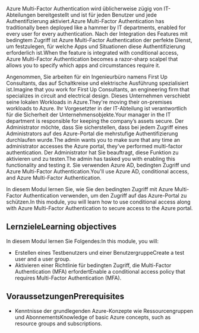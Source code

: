 <span data-ttu-id="c47b7-101">Azure Multi-Factor Authentication wird üblicherweise zügig von IT-Abteilungen bereitgestellt und ist für jeden Benutzer und jede Authentifizierung aktiviert.</span><span class="sxs-lookup"><span data-stu-id="c47b7-101">Azure Multi-Factor Authentication has traditionally been deployed like a hammer by IT departments, enabled for every user for every authentication.</span></span> <span data-ttu-id="c47b7-102">Nach der Integration des Features mit bedingtem Zugriff ist Azure Multi-Factor Authentication der perfekte Dienst, um festzulegen, für welche Apps und Situationen diese Authentifizierung erforderlich ist.</span><span class="sxs-lookup"><span data-stu-id="c47b7-102">When the feature is integrated with conditional access, Azure Multi-Factor Authentication becomes a razor-sharp scalpel that allows you to specify which apps and circumstances require it.</span></span>

<span data-ttu-id="c47b7-103">Angenommen, Sie arbeiten für ein Ingenieurbüro namens First Up Consultants, das auf Schaltkreise und elektrische Ausführung spezialisiert ist.</span><span class="sxs-lookup"><span data-stu-id="c47b7-103">Imagine that you work for First Up Consultants, an engineering firm that specializes in circuit and electrical design.</span></span> <span data-ttu-id="c47b7-104">Dieses Unternehmen verschiebt seine lokalen Workloads in Azure.</span><span class="sxs-lookup"><span data-stu-id="c47b7-104">They're moving their on-premises workloads to Azure.</span></span> <span data-ttu-id="c47b7-105">Ihr Vorgesetzter in der IT-Abteilung ist verantwortlich für die Sicherheit der Unternehmensobjekte.</span><span class="sxs-lookup"><span data-stu-id="c47b7-105">Your manager in the IT department is responsible for keeping the company’s assets secure.</span></span> <span data-ttu-id="c47b7-106">Der Administrator möchte, dass Sie sicherstellen, dass bei jedem Zugriff eines Administrators auf des Azure-Portal die mehrstufige Authentifizierung durchlaufen wurde.</span><span class="sxs-lookup"><span data-stu-id="c47b7-106">The admin wants you to make sure that any time an administrator accesses the Azure portal, they've performed multi-factor authentication.</span></span> <span data-ttu-id="c47b7-107">Der Administrator hat Sie beauftragt, diese Funktion zu aktivieren und zu testen.</span><span class="sxs-lookup"><span data-stu-id="c47b7-107">The admin has tasked you with enabling this functionality and testing it.</span></span> <span data-ttu-id="c47b7-108">Sie verwenden Azure AD, bedingten Zugriff und Azure Multi-Factor Authentication.</span><span class="sxs-lookup"><span data-stu-id="c47b7-108">You'll use Azure AD, conditional access, and Azure Multi-Factor Authentication.</span></span>

<span data-ttu-id="c47b7-109">In diesem Modul lernen Sie, wie Sie den bedingten Zugriff mit Azure Multi-Factor Authentication verwenden, um den Zugriff auf das Azure-Portal zu schützen.</span><span class="sxs-lookup"><span data-stu-id="c47b7-109">In this module, you will learn how to use conditional access along with Azure Multi-Factor Authentication to secure access to the Azure portal.</span></span>

## <a name="learning-objectives"></a><span data-ttu-id="c47b7-110">Lernziele</span><span class="sxs-lookup"><span data-stu-id="c47b7-110">Learning objectives</span></span>

<span data-ttu-id="c47b7-111">In diesem Modul lernen Sie Folgendes:</span><span class="sxs-lookup"><span data-stu-id="c47b7-111">In this module, you will:</span></span>

- <span data-ttu-id="c47b7-112">Erstellen eines Testbenutzers und einer Benutzergruppe</span><span class="sxs-lookup"><span data-stu-id="c47b7-112">Create a test user and a user group.</span></span>
- <span data-ttu-id="c47b7-113">Aktivieren einer Richtlinie für bedingten Zugriff, die Multi-Factor Authentication (MFA) erfordert</span><span class="sxs-lookup"><span data-stu-id="c47b7-113">Enable a conditional access policy that requires Multi-Factor Authentication (MFA).</span></span>

## <a name="prerequisites"></a><span data-ttu-id="c47b7-114">Voraussetzungen</span><span class="sxs-lookup"><span data-stu-id="c47b7-114">Prerequisites</span></span>

- <span data-ttu-id="c47b7-115">Kenntnisse der grundlegenden Azure-Konzepte wie Ressourcengruppen und Abonnements</span><span class="sxs-lookup"><span data-stu-id="c47b7-115">Knowledge of basic Azure concepts, such as resource groups and subscriptions.</span></span>
